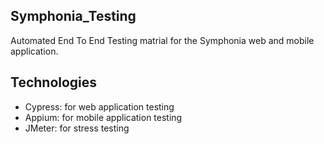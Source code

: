 ## Symphonia_Testing
Automated End To End Testing matrial for the Symphonia web and mobile application.

## Technologies
- Cypress: for web application testing
- Appium: for mobile application testing
- JMeter: for stress testing
